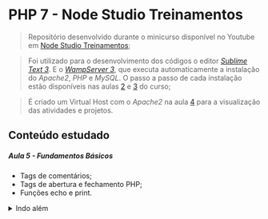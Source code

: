# PHP 7 - Node Studio Treinamentos

> Repositório desenvolvido durante o minicurso disponível no Youtube em <a target="_blank" href="https://www.youtube.com/watch?v=XwpsxPmQN2E&list=PLwXQLZ3FdTVEITn849NlfI9BGY-hk1wkq&index=1&ab_channel=NodeStudioTreinamentos">[Node Studio Treinamentos](https://www.youtube.com/channel/UCZZ0NTtOgsLIT4Skr6GUpAw);</a>

> Foi utilizado para o desenvolvimento dos códigos o editor <a target="_blank" href="https://www.sublimetext.com/3">*Sublime Text 3*</a>. E o <a target="_blank" href="https://www.wampserver.com/en/">*WampServer 3*</a>, que executa automaticamente a instalação do _Apache2_, _PHP_ e _MySQL_. O passo a passo de cada instalação estão disponíveis nas aulas <a href="https://www.youtube.com/watch?v=kHZGupoiaBE&list=PLwXQLZ3FdTVEITn849NlfI9BGY-hk1wkq&index=2&ab_channel=NodeStudioTreinamentos">2</a> e <a href="https://www.youtube.com/watch?v=ODovicrmmiI&list=PLwXQLZ3FdTVEITn849NlfI9BGY-hk1wkq&index=3&ab_channel=NodeStudioTreinamentos">3</a> do curso;

> É criado um Virtual Host com o _Apache2_ na aula <a href="https://www.youtube.com/watch?v=BPhp3hddSt8&list=PLwXQLZ3FdTVEITn849NlfI9BGY-hk1wkq&index=4&ab_channel=NodeStudioTreinamentos">4</a> para a visualização das atividades e projetos.



## Conteúdo estudado

##### Aula 5 - Fundamentos Básicos

   - Tags de comentários;
   - Tags de abertura e fechamento PHP;
   - Funções echo e print.

<details>
<html>
    <summary>Indo além</summary>
    Qual a diferença das funções 'echo' e 'print' ? 
    <br>
    <ul>
      <strong>print</strong>
    	  <li>Pode ser utilizada em expressões e retorna <em>true</em> como resultado.</li><br>
      <strong>echo</strong>
        <li>Retorna um tipo <em>void</em>, portanto não pode ser usada em expressões;</li>
        <li>É possível utilizar vários argumentos separados por vírgula;</li>
        <li>É um pouco mais rápida.</li>
    </ul>
</html>
</details>









